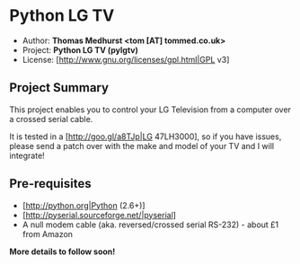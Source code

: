 Python LG TV
============

 * Author: **Thomas Medhurst &lt;tom [AT] tommed.co.uk&gt;**
 * Project: **Python LG TV (pylgtv)**
 * License: [http://www.gnu.org/licenses/gpl.html|GPL v3]


Project Summary
---------------

This project enables you to control your LG Television from a computer over a crossed serial cable.

It is tested in a [http://goo.gl/a8TJp|LG 47LH3000], so if you have issues, please send a patch over with the make and model of your TV and I will integrate!


Pre-requisites
--------------

 * [http://python.org|Python (2.6+)]
 * [http://pyserial.sourceforge.net/|pyserial]
 * A null modem cable (aka. reversed/crossed serial RS-232) - about £1 from Amazon

**More details to follow soon!**
